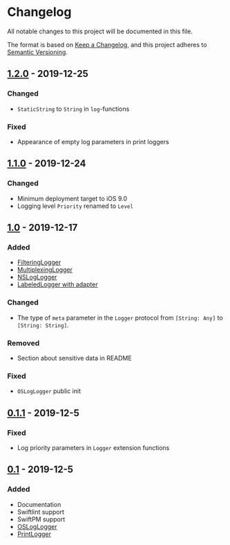 # Changelog

All notable changes to this project will be documented in this file.

The format is based on [Keep a Changelog](https://keepachangelog.com/en/1.0.0/),
and this project adheres to [Semantic Versioning](https://semver.org/spec/v2.0.0.html).

## [1.2.0](https://git.redmadrobot.com/RedMadRobot/SPb/robologs-ios/tags/1.2.0) - 2019-12-25
### Changed
- `StaticString` to `String` in `log`-functions

### Fixed
- Appearance of empty log parameters in print loggers

## [1.1.0](https://git.redmadrobot.com/RedMadRobot/SPb/robologs-ios/tags/1.1.0) - 2019-12-24
### Changed
- Minimum deployment target to iOS 9.0
- Logging level `Priority` renamed to `Level`

## [1.0](https://git.redmadrobot.com/RedMadRobot/SPb/robologs-ios/tags/1.0) - 2019-12-17
### Added
- [FilteringLogger](https://git.redmadrobot.com/RedMadRobot/SPb/robologs-ios/blob/master/Sources/Loggers/FilteringLogger.swift)
- [MultiplexingLogger](https://git.redmadrobot.com/RedMadRobot/SPb/robologs-ios/blob/master/Sources/Loggers/MultiplexingLogger.swift)
- [NSLogLogger](https://git.redmadrobot.com/RedMadRobot/SPb/robologs-ios/blob/master/Sources/Loggers/NSLogLogger.swift)
- [LabeledLogger with adapter](https://git.redmadrobot.com/RedMadRobot/SPb/robologs-ios/blob/master/Sources/Loggers/LabeledLogger/LabeledLogger.swift)

### Changed
- The type of `meta` parameter in the `Logger` protocol from `[String: Any]` to `[String: String]`.

### Removed
- Section about sensitive data in README

### Fixed
- `OSLogLogger` public init


## [0.1.1](https://git.redmadrobot.com/RedMadRobot/SPb/robologs-ios/tags/0.1.1) - 2019-12-5
### Fixed
- Log priority parameters in `Logger` extension functions


## [0.1](https://git.redmadrobot.com/RedMadRobot/SPb/robologs-ios/tags/0.1) - 2019-12-5
### Added
- Documentation
- Swiftlint support
- SwiftPM support
- [OSLogLogger](https://git.redmadrobot.com/RedMadRobot/SPb/robologs-ios/blob/master/Sources/Loggers/OSLogLogger.swift)
- [PrintLogger](https://git.redmadrobot.com/RedMadRobot/SPb/robologs-ios/blob/master/Sources/Loggers/PrintLogger.swift)
